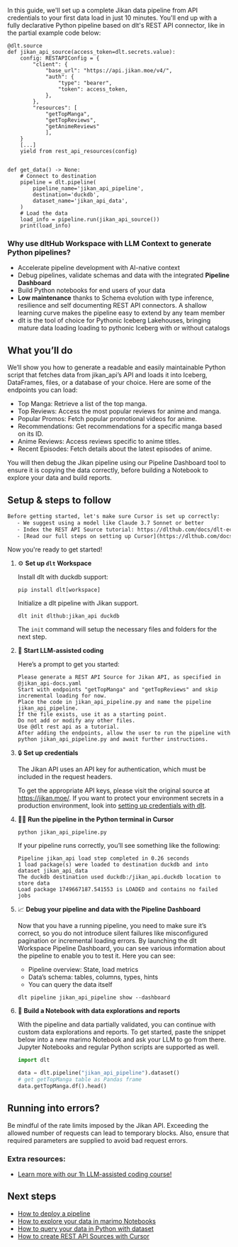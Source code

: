 In this guide, we'll set up a complete Jikan data pipeline from API credentials to your first data load in just 10 minutes. You'll end up with a fully declarative Python pipeline based on dlt's REST API connector, like in the partial example code below:

```python-outcome
@dlt.source
def jikan_api_source(access_token=dlt.secrets.value):
    config: RESTAPIConfig = {
        "client": {
            "base_url": "https://api.jikan.moe/v4/",
            "auth": {
                "type": "bearer",
                "token": access_token,
            },
        },
        "resources": [
            "getTopManga",
            "getTopReviews",
            "getAnimeReviews"
            ],
    }
    [...]
    yield from rest_api_resources(config)


def get_data() -> None:
    # Connect to destination
    pipeline = dlt.pipeline(
        pipeline_name='jikan_api_pipeline',
        destination='duckdb',
        dataset_name='jikan_api_data', 
    )
    # Load the data
    load_info = pipeline.run(jikan_api_source())
    print(load_info) 
```

### Why use dltHub Workspace with LLM Context to generate Python pipelines?

- Accelerate pipeline development with AI-native context
- Debug pipelines, validate schemas and data with the integrated **Pipeline Dashboard**
- Build Python notebooks for end users of your data
- **Low maintenance** thanks to Schema evolution with type inference, resilience and self documenting REST API connectors. A shallow learning curve makes the pipeline easy to extend by any team member
- dlt is the tool of choice for Pythonic Iceberg Lakehouses, bringing mature data loading loading to pythonic Iceberg with or without catalogs

## What you’ll do

We’ll show you how to generate a readable and easily maintainable Python script that fetches data from jikan_api’s API and loads it into Iceberg, DataFrames, files, or a database of your choice. Here are some of the endpoints you can load:

- Top Manga: Retrieve a list of the top manga.
- Top Reviews: Access the most popular reviews for anime and manga.
- Popular Promos: Fetch popular promotional videos for anime.
- Recommendations: Get recommendations for a specific manga based on its ID.
- Anime Reviews: Access reviews specific to anime titles.
- Recent Episodes: Fetch details about the latest episodes of anime.

You will then debug the Jikan pipeline using our Pipeline Dashboard tool to ensure it is copying the data correctly, before building a Notebook to explore your data and build reports.

## Setup & steps to follow

```default
Before getting started, let's make sure Cursor is set up correctly:
   - We suggest using a model like Claude 3.7 Sonnet or better
   - Index the REST API Source tutorial: https://dlthub.com/docs/dlt-ecosystem/verified-sources/rest_api/ and add it to context as **@dlt rest api**
   - [Read our full steps on setting up Cursor](https://dlthub.com/docs/dlt-ecosystem/llm-tooling/cursor-restapi#23-configuring-cursor-with-documentation)
```

Now you're ready to get started!

1. ⚙️ **Set up `dlt` Workspace**
    
    Install dlt with duckdb support:
    ```shell
    pip install dlt[workspace]
    ```

    Initialize a dlt pipeline with Jikan support.
    ```shell
    dlt init dlthub:jikan_api duckdb
    ```

    The `init` command will setup the necessary files and folders for the next step.
    
2. 🤠 **Start LLM-assisted coding**
    
    Here’s a prompt to get you started:
    
    ```prompt
    Please generate a REST API Source for Jikan API, as specified in @jikan_api-docs.yaml 
    Start with endpoints "getTopManga" and "getTopReviews" and skip incremental loading for now. 
    Place the code in jikan_api_pipeline.py and name the pipeline jikan_api_pipeline. 
    If the file exists, use it as a starting point. 
    Do not add or modify any other files. 
    Use @dlt rest api as a tutorial. 
    After adding the endpoints, allow the user to run the pipeline with python jikan_api_pipeline.py and await further instructions.
    ```

    
3. 🔒 **Set up credentials** 
    
    The Jikan API uses an API key for authentication, which must be included in the request headers.
    
    To get the appropriate API keys, please visit the original source at https://jikan.moe/.
    If you want to protect your environment secrets in a production environment, look into [setting up credentials with dlt](https://dlthub.com/docs/walkthroughs/add_credentials).
    
4. 🏃‍♀️ **Run the pipeline in the Python terminal in Cursor**
    
    ```shell
    python jikan_api_pipeline.py
    ```
    
    If your pipeline runs correctly, you’ll see something like the following:
    
    ```shell
    Pipeline jikan_api load step completed in 0.26 seconds
    1 load package(s) were loaded to destination duckdb and into dataset jikan_api_data
    The duckdb destination used duckdb:/jikan_api.duckdb location to store data
    Load package 1749667187.541553 is LOADED and contains no failed jobs
    ```
    
5. 📈 **Debug your pipeline and data with the Pipeline Dashboard**

    Now that you have a running pipeline, you need to make sure it’s correct, so you do not introduce silent failures like misconfigured pagination or incremental loading errors. By launching the dlt Workspace Pipeline Dashboard, you can see various information about the pipeline to enable you to test it. Here you can see:
    - Pipeline overview: State, load metrics
    - Data’s schema: tables, columns, types, hints
    - You can query the data itself
    
    ```shell
    dlt pipeline jikan_api_pipeline show --dashboard
    ```
    
6. 🐍 **Build a Notebook with data explorations and reports**

    With the pipeline and data partially validated, you can continue with custom data explorations and reports. To get started, paste the snippet below into a new marimo Notebook and ask your LLM to go from there. Jupyter Notebooks and regular Python scripts are supported as well.

    
    ```python
    import dlt

   data = dlt.pipeline("jikan_api_pipeline").dataset()
   # get getTopManga table as Pandas frame
   data.getTopManga.df().head()
    ```

## Running into errors?

Be mindful of the rate limits imposed by the Jikan API. Exceeding the allowed number of requests can lead to temporary blocks. Also, ensure that required parameters are supplied to avoid bad request errors.

### Extra resources:

- [Learn more with our 1h LLM-assisted coding course!](https://www.youtube.com/watch?v=GGid70rnJuM)

## Next steps

- [How to deploy a pipeline](https://dlthub.com/docs/walkthroughs/deploy-a-pipeline)
- [How to explore your data in marimo Notebooks](https://dlthub.com/docs/general-usage/dataset-access/marimo)
- [How to query your data in Python with dataset](https://dlthub.com/docs/general-usage/dataset-access/dataset)
- [How to create REST API Sources with Cursor](https://dlthub.com/docs/dlt-ecosystem/llm-tooling/cursor-restapi)